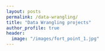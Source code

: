 ```yaml
---
layout: posts
permalink: /data-wrangling/
title: "Data Wrangling projects"
author_profile: true
header:
  image: "/images/fort_point_1.jpg"
---
```

